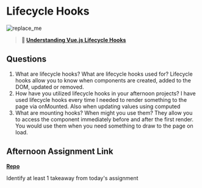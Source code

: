 # Lifecycle Hooks

![replace_me](https://codeworks.blob.core.windows.net/public/assets/img/illustrations/placeholder.svg)

> **📖 [Understanding Vue.js Lifecycle Hooks](https://codeworksacademy.com/fs-student-guide/resources/wk6/03-Vue-Lifecycle-Hooks)**

## Questions

1. What are lifecycle hooks? What are lifecycle hooks used for?
Lifecycle hooks allow you to know when components are created, added to the DOM, updated or removed.
2. How have you utilized lifecycle hooks in your afternoon projects?
I have used lifecycle hooks every time I needed to render something to the page via onMounted. Also when updating values using computed
3. What are mounting hooks? When might you use them?
They allow you to access the component immediately before and after the first render. You would use them when you need something to draw to the page on load.
## Afternoon Assignment Link

**[Repo](https://github.com/TobyComon/spring22-gregslist-vue)**

Identify at least 1 takeaway from today's assignment
